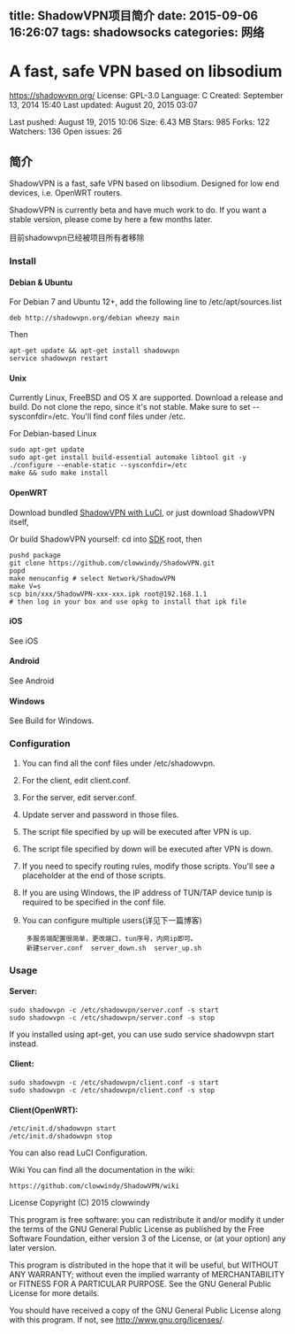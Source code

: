 title: ShadowVPN项目简介
date: 2015-09-06 16:26:07
tags: shadowsocks
categories: 网络
---
# A fast, safe VPN based on libsodium

https://shadowvpn.org/
License: GPL-3.0
Language: C
Created: September 13, 2014 15:40
Last updated: August 20, 2015 03:07
<!-- more -->
Last pushed: August 19, 2015 10:06
Size: 6.43 MB
Stars: 985
Forks: 122
Watchers: 136
Open issues: 26

## 简介

ShadowVPN is a fast, safe VPN based on libsodium. Designed for low end devices, i.e. OpenWRT routers.

ShadowVPN is currently beta and have much work to do. If you want a stable version, please come by here a few months later.

目前shadowvpn已经被项目所有者移除

### Install

#### Debian & Ubuntu

For Debian 7 and Ubuntu 12+, add the following line to /etc/apt/sources.list

	deb http://shadowvpn.org/debian wheezy main
Then

	apt-get update && apt-get install shadowvpn
	service shadowvpn restart

#### Unix

Currently Linux, FreeBSD and OS X are supported. Download a release and build. Do not clone the repo, since it's not stable. Make sure to set --sysconfdir=/etc. You'll find conf files under /etc.

For Debian-based Linux

    sudo apt-get update
    sudo apt-get install build-essential automake libtool git -y
    ./configure --enable-static --sysconfdir=/etc
    make && sudo make install
    
#### OpenWRT

Download bundled [ShadowVPN with LuCI](https://github.com/aa65535/openwrt-shadowvpn), or just download ShadowVPN itself,

Or build ShadowVPN yourself: cd into [SDK](http://wiki.openwrt.org/doc/howto/obtain.firmware.sdk) root, then

    pushd package
    git clone https://github.com/clowwindy/ShadowVPN.git
    popd
    make menuconfig # select Network/ShadowVPN
    make V=s
    scp bin/xxx/ShadowVPN-xxx-xxx.ipk root@192.168.1.1
    # then log in your box and use opkg to install that ipk file
    
#### iOS
See iOS

#### Android
See Android

#### Windows
See Build for Windows.

### Configuration

1. You can find all the conf files under /etc/shadowvpn.
2. For the client, edit client.conf.
3. For the server, edit server.conf.
3. Update server and password in those files.
4. The script file specified by up will be executed after VPN is up.
5. The script file specified by down will be executed after VPN is down.
6. If you need to specify routing rules, modify those scripts. You'll see a placeholder at the end of those scripts.
7. If you are using Windows, the IP address of TUN/TAP device tunip is required to be specified in the conf file.
8. You can configure multiple users(详见下一篇博客)

        多服务端配置很简单，更改端口，tun序号，内网ip即可。
        新建server.conf  server_down.sh  server_up.sh

### Usage

#### Server:

    sudo shadowvpn -c /etc/shadowvpn/server.conf -s start
    sudo shadowvpn -c /etc/shadowvpn/server.conf -s stop
    
If you installed using apt-get, you can use sudo service shadowvpn start instead.

#### Client:

    sudo shadowvpn -c /etc/shadowvpn/client.conf -s start
    sudo shadowvpn -c /etc/shadowvpn/client.conf -s stop

#### Client(OpenWRT):

    /etc/init.d/shadowvpn start
    /etc/init.d/shadowvpn stop
    
You can also read LuCI Configuration.

Wiki
You can find all the documentation in the wiki:

	https://github.com/clowwindy/ShadowVPN/wiki

License
Copyright (C) 2015 clowwindy

This program is free software: you can redistribute it and/or modify it under the terms of the GNU General Public License as published by the Free Software Foundation, either version 3 of the License, or (at your option) any later version.

This program is distributed in the hope that it will be useful, but WITHOUT ANY WARRANTY; without even the implied warranty of MERCHANTABILITY or FITNESS FOR A PARTICULAR PURPOSE. See the GNU General Public License for more details.

You should have received a copy of the GNU General Public License along with this program. If not, see http://www.gnu.org/licenses/.
